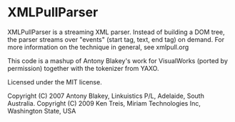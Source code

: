 XMLPullParser
=============

XMLPullParser is a streaming XML parser. Instead of building a DOM tree, the parser streams over "events" (start tag, text, end tag) on demand. For more information on the technique in general, see xmlpull.org

This code is a mashup of Antony Blakey's work for VisualWorks (ported by permission) together with the tokenizer from YAXO.

Licensed under the MIT license.

Copyright (C) 2007 Antony Blakey, Linkuistics P/L, Adelaide, South Australia. Copyright (C) 2009 Ken Treis, Miriam Technologies Inc, Washington State, USA
